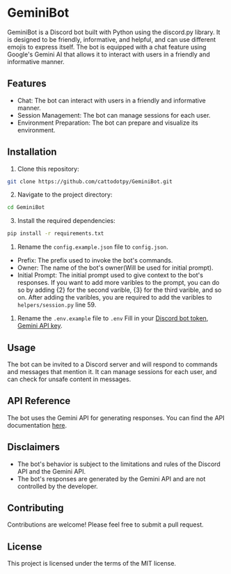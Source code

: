 # GeminiBot
GeminiBot is a Discord bot built with Python using the discord.py library. It is designed to be friendly, informative, and helpful, and can use different emojis to express itself. The bot is equipped with a chat feature using Google's Gemini AI that allows it to interact with users in a friendly and informative manner.

## Features

- Chat: The bot can interact with users in a friendly and informative manner.
- Session Management: The bot can manage sessions for each user.
- Environment Preparation: The bot can prepare and visualize its environment.

## Installation

1. Clone this repository:
```sh
git clone https://github.com/cattodotpy/GeminiBot.git
```
2. Navigate to the project directory:
```sh
cd GeminiBot
```
3. Install the required dependencies:
```sh
pip install -r requirements.txt
```
1. Rename the `config.example.json` file to `config.json`.
- Prefix: The prefix used to invoke the bot's commands.
- Owner: The name of the bot's owner(Will be used for initial prompt).
- Initial Prompt: The initial prompt used to give context to the bot's responses. If you want to add more varibles to the prompt, you can do so by adding {2} for the second varible, {3} for the third varible, and so on. After adding the varibles, you are required to add the varibles to `helpers/session.py` line 59.

1. Rename the `.env.example` file to `.env` 
Fill in your [Discord bot token](https://discord.com/developers/applications), [Gemini API key](https://ai.google.dev/).

## Usage

The bot can be invited to a Discord server and will respond to commands and messages that mention it. It can manage sessions for each user, and can check for unsafe content in messages.

## API Reference

The bot uses the Gemini API for generating responses. You can find the API documentation [here](https://ai.google.dev/docs/gemini_api_overview).

## Disclaimers

- The bot's behavior is subject to the limitations and rules of the Discord API and the Gemini API.
- The bot's responses are generated by the Gemini API and are not controlled by the developer.

## Contributing

Contributions are welcome! Please feel free to submit a pull request.

## License

This project is licensed under the terms of the MIT license.